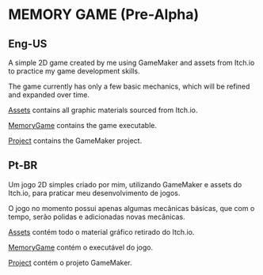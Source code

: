 # MEMORY GAME (Pre-Alpha)

## Eng-US  
A simple 2D game created by me using GameMaker and assets from Itch.io to practice my game development skills.  

The game currently has only a few basic mechanics, which will be refined and expanded over time.  

[Assets](/Assets) contains all graphic materials sourced from Itch.io.  

[MemoryGame](/MemoryGame) contains the game executable.  

[Project](/Project) contains the GameMaker project.

## Pt-BR
Um jogo 2D simples criado por mim, utilizando GameMaker e assets do Itch.io, para praticar meu desenvolvimento de jogos.

O jogo no momento possui apenas algumas mecânicas básicas, que com o tempo, serão polidas e adicionadas novas mecânicas.

[Assets](/Assets) contém todo o material gráfico retirado do Itch.io.

[MemoryGame](/MemoryGame) contém o executável do jogo.

[Project](/Project) contém o projeto GameMaker. 